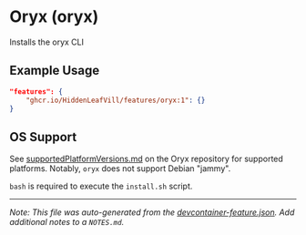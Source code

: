 
# Oryx (oryx)

Installs the oryx CLI

## Example Usage

```json
"features": {
    "ghcr.io/HiddenLeafVill/features/oryx:1": {}
}
```





## OS Support

See [supportedPlatformVersions.md](https://github.com/microsoft/Oryx/blob/main/doc/supportedPlatformVersions.md) on the Oryx repository for supported platforms.  Notably, `oryx` does not support Debian "jammy".

`bash` is required to execute the `install.sh` script.


---

_Note: This file was auto-generated from the [devcontainer-feature.json](https://github.com/HiddenLeafVill/features/blob/main/src/oryx/devcontainer-feature.json).  Add additional notes to a `NOTES.md`._
